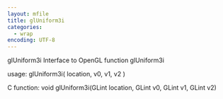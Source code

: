 ```yaml
---
layout: mfile
title: glUniform3i
categories:
  - wrap
encoding: UTF-8
---
```


glUniform3i  Interface to OpenGL function glUniform3i

usage:  glUniform3i( location, v0, v1, v2 )

C function:  void glUniform3i(GLint location, GLint v0, GLint v1, GLint v2)
